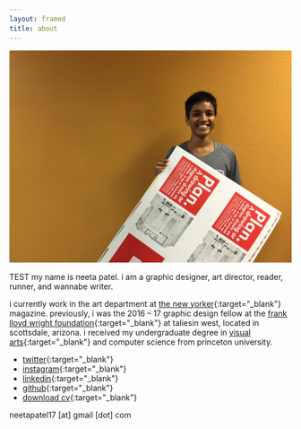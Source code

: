 ```yaml
---
layout: framed
title: about
---
```


<div class="framed about-image">
  <img src="/img/site/me.JPG">
</div>



TEST my name is neeta patel. i am a graphic designer, art director, reader, runner, and wannabe writer.

i currently work in the art department at [the new yorker](https://www.newyorker.com){:target="_blank"} magazine. previously, i was the 2016 – 17 graphic design fellow at the [frank lloyd wright foundation](http://franklloydwright.org){:target="_blank"} at taliesin west, located in scottsdale, arizona. i received my undergraduate degree in [visual arts](http://vis.princeton.edu/){:target="_blank"} and computer science from princeton university.

* [twitter](http://twitter.com/neetadotworks){:target="_blank"}
* [instagram](http://instagram.com/neetadotworks/){:target="_blank"}
* [linkedin](https://www.linkedin.com/in/neetapatel17/){:target="_blank"}
* [github](https://github.com/neetapatel/){:target="_blank"}
* [download cv](/neeta_patel_cv.pdf){:target="_blank"}

neetapatel17 [at] gmail [dot] com
